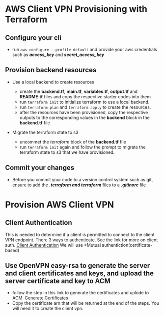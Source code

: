 # AWS Client VPN Provisioning with Terraform

## Configure your cli
- run `aws configure --profile default` and provide your aws credentials such as ***access_key*** and ***secret_access_key***

## Provision backend resources
- Use a local backend to create resources
    - create the **backend.tf**, **main.tf**, **variables.tf**, **output.tf** and **README.tf** files and copy the respective starter codes into them
    - run `terraform init` to initialize terraform to use a local backend.
    - run `terraform plan` and `terraform apply` to create the resources.
    - after the resources have been provisioned, copy the respective outputs to the corresponding values in the **backend** block in the **backend.tf** file

- Migrate the terraform state to s3
    - uncommet the *terraform* block of the **backend.tf** file
    - run `terraform init` again and follow the prompt to migrate the terraform state to s3 that we have provisioned.

## Commit your changes
- Before you commit your code to a version control system such as git, ensure to add the ***.terraform and terraform*** files to a ***.gitinore*** file

# Provision AWS Client VPN
## Client Authentication 
This is needed to determine if a client is permitted to connect to the client VPN endpoint. There 3 ways to authenticate. 
See the link for more on client auth. [Client Authentication](https://docs.aws.amazon.com/vpn/latest/clientvpn-admin/client-authentication.html#mutual)
We will use *Mutual authentiction(certificate-based)
## Use OpenVPN easy-rsa to generate the server and client certificates and keys, and upload the server certificate and key to ACM
- follow the step in this link to generate the certificates and uplode to ACM. [Generate Certificates](https://docs.aws.amazon.com/vpn/latest/clientvpn-admin/client-authentication.html#mutual)
- Copy the certificate arn that will be returned at the end of the steps. You will need it to create the client vpn.